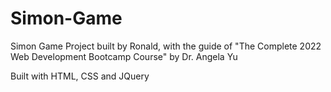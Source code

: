# Simon-Game
Simon Game Project built by Ronald, with the guide of "The Complete 2022 Web Development Bootcamp Course" by Dr. Angela Yu

Built with HTML, CSS and JQuery

